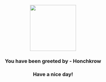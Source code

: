 <p align="center">
            <img src="https://raw.githubusercontent.com/PokeAPI/sprites/master/sprites/pokemon/430.png" width="150" height="150">
          </p>
          <h3 align="center">You have been greeted by - <b>Honchkrow</b></h3>
          <h3 align="center">Have a nice day!</h3>
        